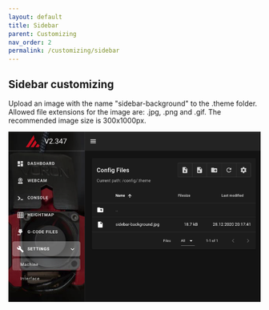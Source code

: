 ```yaml
---
layout: default
title: Sidebar
parent: Customizing
nav_order: 2
permalink: /customizing/sidebar
---
```


## Sidebar customizing

Upload an image with the name "sidebar-background" to the .theme folder.
Allowed file extensions for the image are: .jpg, .png and .gif. The
recommended image size is 300x1000px.

![screenshot](../assets/img/customizing/screenshot-sidebar-background.png)
